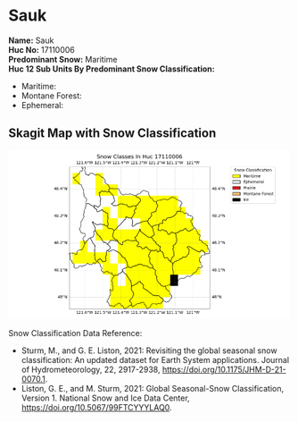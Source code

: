# Sauk


**Name:**             Sauk <br>
**Huc No:**           17110006 <br> 
**Predominant Snow:** Maritime <br>
**Huc 12 Sub Units By Predominant Snow Classification:**
- Maritime: 
- Montane Forest: 
- Ephemeral: 


## Skagit Map with Snow Classification 

![Snow Classes Map](../basic_maps/Snow_classes_in_17110006.png)

Snow Classification Data Reference: 
- Sturm, M., and G. E. Liston, 2021: Revisiting the global seasonal snow classification: An updated dataset for Earth System applications.  Journal of Hydrometeorology, 22, 2917-2938, https://doi.org/10.1175/JHM-D-21-0070.1.
- Liston, G. E., and M. Sturm, 2021: Global Seasonal-Snow Classification, Version 1. National Snow and Ice Data Center, https://doi.org/10.5067/99FTCYYYLAQ0.


